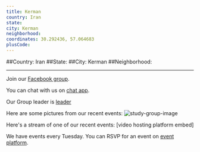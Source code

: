 ```yaml
---
title: Kerman
country: Iran
state: 
city: Kerman
neighborhood: 
coordinates: 30.292436, 57.064683
plusCode:
---
```


##Country: Iran
##State: 
##City: Kerman
##Neighborhood: 
*****
Join our [Facebook group](https://www.facebook.com/groups/free.code.camp.kerman).

You can chat with us on [chat app]().

Our Group leader is [leader]()

Here are some pictures from our recent events:
![study-group-image]()

Here's a stream of one of our recent events:
[video hosting platform embed]

We have events every Tuesday. You can RSVP for an event on [event platform]().
